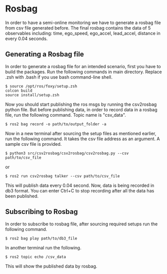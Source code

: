 # Rosbag
In order to have a semi-online monitoring we have to generate a rosbag file from csv file generated before. The final rosbag contains the data of 5 observables including: time, ego_speed, ego_accel, lead_accel, distance in every 0.04 seconds.

## Generating a Rosbag file
In order to generate a rosbag file for an intended scenario, first you have to build the packages. Run the following commands in main directory. Replace .zsh with .bash if you use bash command-line shell.
```
$ source /opt/ros/foxy/setup.zsh
colcon build
source install/setup.zsh
```
Now you should start publishing the ros msgs by running the csv2rosbag python file. But before publishing data, in order to record data in a rosbag file, run the following command. Topic name is "csv_data".
```
$ ros2 bag record -o path/to/output_folder -a
```
Now in a new terminal after sourcing the setup files as mentioned earlier, run the following command. It takes the csv file address as an argument. A sample csv file  is provided.
```
$ python3 src/csv2rosbag/csv2rosbag/csv2rosbag.py --csv path/to/csv_file
```
or
```
$ ros2 run csv2rosbag talker --csv path/to/csv_file
```
This will publish data every 0.04 second. Now, data is being recorded in db3 format. You can enter Ctrl+C to stop recording after all the data has been published.

## Subscribing to Rosbag
In order to subscribe to rosbag file, after sourcing required setups run the following command.
```
$ ros2 bag play path/to/db3_file 
```
In another terminal run the following.
```
$ ros2 topic echo /csv_data
```
This will show the published data by rosbag.